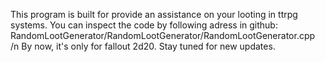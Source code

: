 This program is built for provide an assistance on your looting in ttrpg systems. 
You can inspect the code by following adress in github: RandomLootGenerator/RandomLootGenerator/RandomLootGenerator.cpp /n
By now, it's only for fallout 2d20. 
Stay tuned for new updates.
